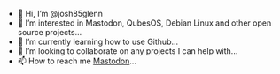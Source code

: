 - 👋 Hi, I’m @josh85glenn
- 👀 I’m interested in Mastodon, QubesOS, Debian Linux and other open source projects...
- 🌱 I’m currently learning how to use Github...
- 💞️ I’m looking to collaborate on any projects I can help with...
- 📫 How to reach me <a rel="me" href="https://hacktheplanet.com.au/@josh">Mastodon</a>...

<!---
josh85glenn/josh85glenn is a ✨ special ✨ repository because its `README.md` (this file) appears on your GitHub profile.
You can click the Preview link to take a look at your changes.
--->
